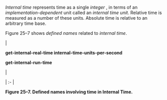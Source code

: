  



*Internal time* represents time as a single *integer* , in terms of an *implementation-dependent* unit called an *internal time unit*. Relative time is measured as a number of these units. Absolute time is relative to an arbitrary time base. 



Figure 25–7 shows *defined names* related to *internal time*. 



|<p>**get-internal-real-time internal-time-units-per-second** </p><p>**get-internal-run-time**</p>|

| :- |





**Figure 25–7. Defined names involving time in Internal Time.** 



